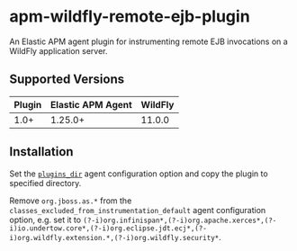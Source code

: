 # apm-wildfly-remote-ejb-plugin

An Elastic APM agent plugin for instrumenting remote EJB invocations on a WildFly application server.

## Supported Versions

| Plugin | Elastic APM Agent | WildFly |
| :--- | :--- | :--- |
| 1.0+ | 1.25.0+ | 11.0.0 |

## Installation

Set the [`plugins_dir`](https://www.elastic.co/guide/en/apm/agent/java/current/config-core.html#config-plugins-dir) agent configuration option and copy the plugin to specified directory.

Remove `org.jboss.as.*` from the `classes_excluded_from_instrumentation_default` agent configuration option, e.g. set it to `(?-i)org.infinispan*,(?-i)org.apache.xerces*,(?-i)io.undertow.core*,(?-i)org.eclipse.jdt.ecj*,(?-i)org.wildfly.extension.*,(?-i)org.wildfly.security*`.
